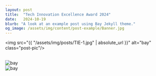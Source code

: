 ```yaml
---
layout: post
title:  "Tech Innovation Excellence Award 2024"
date:   2024-10-19 
blurb: "A look at an example post using Bay Jekyll theme."
og_image: /assets/img/content/post-example/Banner.jpg
---
```


<img src="{{ "/assets/img/posts/TIE-1.jpg" | absolute_url }}" alt="bay" class="post-pic"/>

<br />
<img src="{{ "/assets/img/posts/TIE-2.jpg" | absolute_url }}" alt="bay" class="post-pic"/>

<br />
<img src="{{ "/assets/img/posts/TIE-3.png" | absolute_url }}" alt="bay" class="post-pic"/>

<br />


<br />



